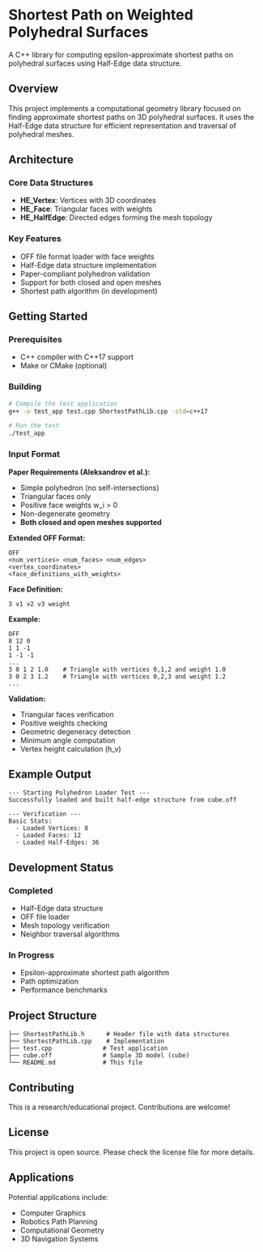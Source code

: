 # Shortest Path on Weighted Polyhedral Surfaces

A C++ library for computing epsilon-approximate shortest paths on polyhedral surfaces using Half-Edge data structure.

## Overview

This project implements a computational geometry library focused on finding approximate shortest paths on 3D polyhedral surfaces. It uses the Half-Edge data structure for efficient representation and traversal of polyhedral meshes.

## Architecture

### Core Data Structures
- **HE_Vertex**: Vertices with 3D coordinates
- **HE_Face**: Triangular faces with weights
- **HE_HalfEdge**: Directed edges forming the mesh topology

### Key Features
- OFF file format loader with face weights
- Half-Edge data structure implementation
- Paper-compliant polyhedron validation
- Support for both closed and open meshes
- Shortest path algorithm (in development)

## Getting Started

### Prerequisites
- C++ compiler with C++17 support
- Make or CMake (optional)

### Building
```bash
# Compile the test application
g++ -o test_app test.cpp ShortestPathLib.cpp -std=c++17

# Run the test
./test_app
```

### Input Format

**Paper Requirements (Aleksandrov et al.):**
- Simple polyhedron (no self-intersections)
- Triangular faces only
- Positive face weights w_i > 0
- Non-degenerate geometry
- **Both closed and open meshes supported**

**Extended OFF Format:**
```
OFF
<num_vertices> <num_faces> <num_edges>
<vertex_coordinates>
<face_definitions_with_weights>
```

**Face Definition:**
```
3 v1 v2 v3 weight
```

**Example:**
```
OFF
8 12 0
1 1 -1
1 -1 -1
...
3 0 1 2 1.0    # Triangle with vertices 0,1,2 and weight 1.0
3 0 2 3 1.2    # Triangle with vertices 0,2,3 and weight 1.2
...
```

**Validation:**
- Triangular faces verification
- Positive weights checking  
- Geometric degeneracy detection
- Minimum angle computation
- Vertex height calculation (h_v)

## Example Output
```
--- Starting Polyhedron Loader Test ---
Successfully loaded and built half-edge structure from cube.off

--- Verification ---
Basic Stats:
  - Loaded Vertices: 8
  - Loaded Faces: 12
  - Loaded Half-Edges: 36
```

## Development Status

### Completed
- Half-Edge data structure
- OFF file loader
- Mesh topology verification
- Neighbor traversal algorithms

### In Progress
- Epsilon-approximate shortest path algorithm
- Path optimization
- Performance benchmarks

## Project Structure
```
├── ShortestPathLib.h      # Header file with data structures
├── ShortestPathLib.cpp    # Implementation
├── test.cpp              # Test application
├── cube.off              # Sample 3D model (cube)
└── README.md             # This file
```

## Contributing

This is a research/educational project. Contributions are welcome!

## License

This project is open source. Please check the license file for more details.

## Applications

Potential applications include:
- Computer Graphics
- Robotics Path Planning
- Computational Geometry
- 3D Navigation Systems 
